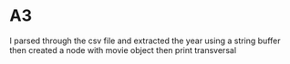 # A3
I parsed through the csv file and extracted the year using a string buffer
then created a node with movie object 
then print transversal

